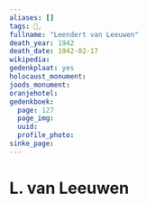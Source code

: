 ```yaml
---
aliases: []
tags: 👤, 
fullname: "Leendert van Leeuwen"
death_year: 1942
death_date: 1942-02-17
wikipedia:
gedenkplaat: yes
holocaust_monument:
joods_monument:
oranjehotel:
gedenkboek:
  page: 127
  page_img: 
  uuid: 
  profile_photo: 
sinke_page:
---
```


# L. van Leeuwen